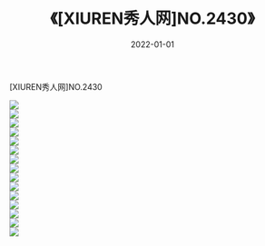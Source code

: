 ﻿---
layout: post
title:  《[XIUREN秀人网]NO.2430》
date:   2022-01-01
img: http://img.660000.xyz/Sharelink/秀人网/秀人网第03部分/[XIUREN秀人网]NO.2430/000.jpg
categories: [美女, 清纯, 唯美]
---

[XIUREN秀人网]NO.2430

 ![](http://img.660000.xyz/Sharelink/秀人网/秀人网第03部分/[XIUREN秀人网]NO.2430/001.jpg) <br>![](http://img.660000.xyz/Sharelink/秀人网/秀人网第03部分/[XIUREN秀人网]NO.2430/002.jpg) <br>![](http://img.660000.xyz/Sharelink/秀人网/秀人网第03部分/[XIUREN秀人网]NO.2430/003.jpg) <br>![](http://img.660000.xyz/Sharelink/秀人网/秀人网第03部分/[XIUREN秀人网]NO.2430/004.jpg) <br>![](http://img.660000.xyz/Sharelink/秀人网/秀人网第03部分/[XIUREN秀人网]NO.2430/005.jpg) <br>![](http://img.660000.xyz/Sharelink/秀人网/秀人网第03部分/[XIUREN秀人网]NO.2430/006.jpg) <br>![](http://img.660000.xyz/Sharelink/秀人网/秀人网第03部分/[XIUREN秀人网]NO.2430/007.jpg) <br>![](http://img.660000.xyz/Sharelink/秀人网/秀人网第03部分/[XIUREN秀人网]NO.2430/008.jpg) <br>![](http://img.660000.xyz/Sharelink/秀人网/秀人网第03部分/[XIUREN秀人网]NO.2430/009.jpg) <br>![](http://img.660000.xyz/Sharelink/秀人网/秀人网第03部分/[XIUREN秀人网]NO.2430/010.jpg) <br>![](http://img.660000.xyz/Sharelink/秀人网/秀人网第03部分/[XIUREN秀人网]NO.2430/011.jpg) <br>![](http://img.660000.xyz/Sharelink/秀人网/秀人网第03部分/[XIUREN秀人网]NO.2430/012.jpg) <br>![](http://img.660000.xyz/Sharelink/秀人网/秀人网第03部分/[XIUREN秀人网]NO.2430/013.jpg) <br>![](http://img.660000.xyz/Sharelink/秀人网/秀人网第03部分/[XIUREN秀人网]NO.2430/014.jpg) <br>![](http://img.660000.xyz/Sharelink/秀人网/秀人网第03部分/[XIUREN秀人网]NO.2430/015.jpg) <br>